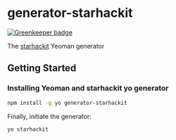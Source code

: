 # generator-starhackit

[![Greenkeeper badge](https://badges.greenkeeper.io/FredericHeem/generator-starhackit.svg)](https://greenkeeper.io/)

The [starhackit](https://github.com/FredericHeem/starhackit) Yeoman generator

## Getting Started

### Installing Yeoman and starhackit yo generator

```bash
npm install -g yo generator-starhackit
```

Finally, initiate the generator:

```bash
yo starhackit
```

